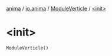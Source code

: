 [anima](../../index.md) / [io.anima](../index.md) / [ModuleVerticle](index.md) / [&lt;init&gt;](./-init-.md)

# &lt;init&gt;

`ModuleVerticle()`